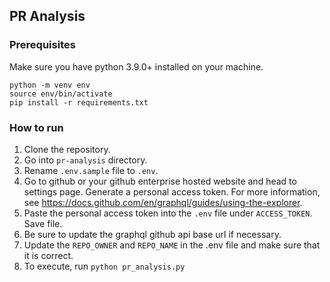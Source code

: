 ## PR Analysis

### Prerequisites
Make sure you have python 3.9.0+ installed on your machine.
```
python -m venv env
source env/bin/activate
pip install -r requirements.txt
```

### How to run
1. Clone the repository.
2. Go into `pr-analysis` directory.
3. Rename `.env.sample` file to `.env`.
4. Go to github or your github enterprise hosted website and head to settings page. Generate a personal access token. For more information, see https://docs.github.com/en/graphql/guides/using-the-explorer.
5. Paste the personal access token into the `.env` file under `ACCESS_TOKEN`. Save file.
6. Be sure to update the graphql github api base url if necessary.
7. Update the `REPO_OWNER` and `REPO_NAME` in the .env file and make sure that it is correct.
8. To execute, run `python pr_analysis.py`
